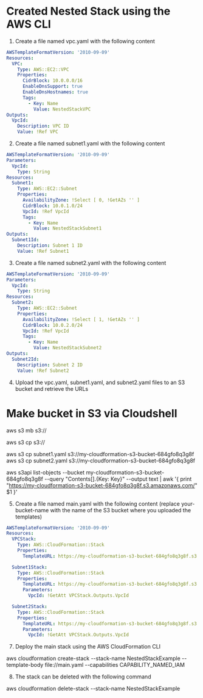 # Created Nested Stack using the AWS CLI

1. Create a file named vpc.yaml with the following content

```yaml
AWSTemplateFormatVersion: '2010-09-09'
Resources:
  VPC:
    Type: AWS::EC2::VPC
    Properties:
      CidrBlock: 10.0.0.0/16
      EnableDnsSupport: true
      EnableDnsHostnames: true
      Tags:
        - Key: Name
          Value: NestedStackVPC
Outputs:
  VpcId:
    Description: VPC ID
    Value: !Ref VPC
```

2. Create a file named subnet1.yaml with the following content

```yaml
AWSTemplateFormatVersion: '2010-09-09'
Parameters:
  VpcId:
    Type: String
Resources:
  Subnet1:
    Type: AWS::EC2::Subnet
    Properties:
      AvailabilityZone: !Select [ 0, !GetAZs '' ]
      CidrBlock: 10.0.1.0/24
      VpcId: !Ref VpcId
      Tags:
        - Key: Name
          Value: NestedStackSubnet1
Outputs:
  Subnet1Id:
    Description: Subnet 1 ID
    Value: !Ref Subnet1
```

3. Create a file named subnet2.yaml with the following content

```yaml
AWSTemplateFormatVersion: '2010-09-09'
Parameters:
  VpcId:
    Type: String
Resources:
  Subnet2:
    Type: AWS::EC2::Subnet
    Properties:
      AvailabilityZone: !Select [ 1, !GetAZs '' ]
      CidrBlock: 10.0.2.0/24
      VpcId: !Ref VpcId
      Tags:
        - Key: Name
          Value: NestedStackSubnet2
Outputs:
  Subnet2Id:
    Description: Subnet 2 ID
    Value: !Ref Subnet2
```

4. Upload the vpc.yaml, subnet1.yaml, and subnet2.yaml files to an S3 bucket and retrieve the URLs

# Make bucket in S3 via Cloudshell

aws s3 mb s3://<bucket name>

aws s3 cp <file-name> s3://<bucketname>

aws s3 cp subnet1.yaml s3://my-cloudformation-s3-bucket-684gfo8q3g8f
aws s3 cp subnet2.yaml s3://my-cloudformation-s3-bucket-684gfo8q3g8f

aws s3api list-objects --bucket my-cloudformation-s3-bucket-684gfo8q3g8f --query "Contents[].{Key: Key}" --output text | awk '{ print "https://my-cloudformation-s3-bucket-684gfo8q3g8f.s3.amazonaws.com/" $1 }'

5. Create a file named main.yaml with the following content (replace your-bucket-name with the name of the S3 bucket where you uploaded the templates)

```yaml
AWSTemplateFormatVersion: '2010-09-09'
Resources:
  VPCStack:
    Type: AWS::CloudFormation::Stack
    Properties:
      TemplateURL: https://my-cloudformation-s3-bucket-684gfo8q3g8f.s3.amazonaws.com/vpc.yaml

  Subnet1Stack:
    Type: AWS::CloudFormation::Stack
    Properties:
      TemplateURL: https://my-cloudformation-s3-bucket-684gfo8q3g8f.s3.amazonaws.com/subnet2.yaml
      Parameters:
        VpcId: !GetAtt VPCStack.Outputs.VpcId

  Subnet2Stack:
    Type: AWS::CloudFormation::Stack
    Properties:
      TemplateURL: https://my-cloudformation-s3-bucket-684gfo8q3g8f.s3.amazonaws.com/subnet1.yaml
      Parameters:
        VpcId: !GetAtt VPCStack.Outputs.VpcId
```

7. Deploy the main stack using the AWS CloudFormation CLI

aws cloudformation create-stack --stack-name NestedStackExample --template-body file://main.yaml --capabilities CAPABILITY_NAMED_IAM

8. The stack can be deleted with the following command

aws cloudformation delete-stack --stack-name NestedStackExample